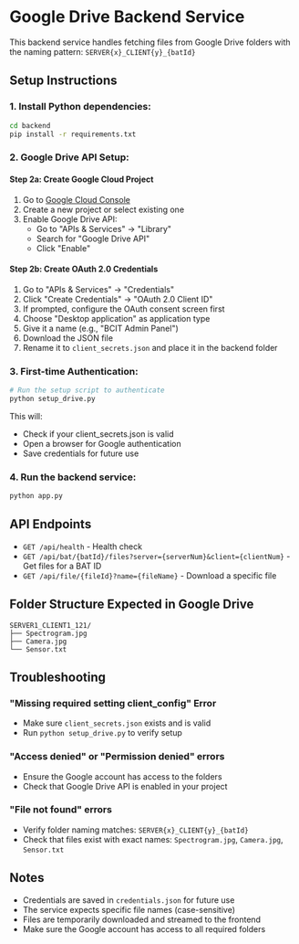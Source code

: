# Google Drive Backend Service

This backend service handles fetching files from Google Drive folders with the naming pattern: `SERVER{x}_CLIENT{y}_{batId}`

## Setup Instructions

### 1. Install Python dependencies:
```bash
cd backend
pip install -r requirements.txt
```

### 2. Google Drive API Setup:

#### Step 2a: Create Google Cloud Project
1. Go to [Google Cloud Console](https://console.cloud.google.com/)
2. Create a new project or select existing one
3. Enable Google Drive API:
   - Go to "APIs & Services" → "Library"
   - Search for "Google Drive API"
   - Click "Enable"

#### Step 2b: Create OAuth 2.0 Credentials
1. Go to "APIs & Services" → "Credentials"
2. Click "Create Credentials" → "OAuth 2.0 Client ID"
3. If prompted, configure the OAuth consent screen first
4. Choose "Desktop application" as application type
5. Give it a name (e.g., "BCIT Admin Panel")
6. Download the JSON file
7. Rename it to `client_secrets.json` and place it in the backend folder

### 3. First-time Authentication:
```bash
# Run the setup script to authenticate
python setup_drive.py
```

This will:
- Check if your client_secrets.json is valid
- Open a browser for Google authentication
- Save credentials for future use

### 4. Run the backend service:
```bash
python app.py
```

## API Endpoints

- `GET /api/health` - Health check
- `GET /api/bat/{batId}/files?server={serverNum}&client={clientNum}` - Get files for a BAT ID
- `GET /api/file/{fileId}?name={fileName}` - Download a specific file

## Folder Structure Expected in Google Drive

```
SERVER1_CLIENT1_121/
├── Spectrogram.jpg
├── Camera.jpg
└── Sensor.txt
```

## Troubleshooting

### "Missing required setting client_config" Error
- Make sure `client_secrets.json` exists and is valid
- Run `python setup_drive.py` to verify setup

### "Access denied" or "Permission denied" errors
- Ensure the Google account has access to the folders
- Check that Google Drive API is enabled in your project

### "File not found" errors
- Verify folder naming matches: `SERVER{x}_CLIENT{y}_{batId}`
- Check that files exist with exact names: `Spectrogram.jpg`, `Camera.jpg`, `Sensor.txt`

## Notes

- Credentials are saved in `credentials.json` for future use
- The service expects specific file names (case-sensitive)
- Files are temporarily downloaded and streamed to the frontend
- Make sure the Google account has access to all required folders
